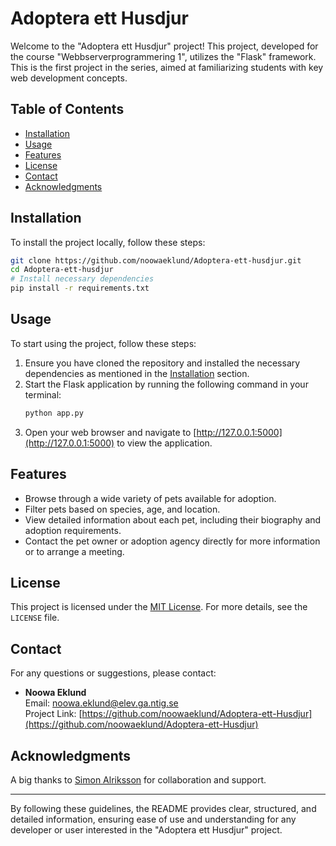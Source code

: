 # Adoptera ett Husdjur

Welcome to the "Adoptera ett Husdjur" project! This project, developed for the course "Webbserverprogrammering 1", utilizes the "Flask" framework. This is the first project in the series, aimed at familiarizing students with key web development concepts.

## Table of Contents

- [Installation](#installation)
- [Usage](#usage)
- [Features](#features)
- [License](#license)
- [Contact](#contact)
- [Acknowledgments](#acknowledgments)

## Installation

To install the project locally, follow these steps:

```bash
git clone https://github.com/noowaeklund/Adoptera-ett-husdjur.git
cd Adoptera-ett-husdjur
# Install necessary dependencies
pip install -r requirements.txt
```

## Usage

To start using the project, follow these steps:

1. Ensure you have cloned the repository and installed the necessary dependencies as mentioned in the [Installation](#installation) section.
2. Start the Flask application by running the following command in your terminal:
   ```bash
   python app.py
   ```
3. Open your web browser and navigate to [http://127.0.0.1:5000](http://127.0.0.1:5000) to view the application.

## Features

- Browse through a wide variety of pets available for adoption.
- Filter pets based on species, age, and location.
- View detailed information about each pet, including their biography and adoption requirements.
- Contact the pet owner or adoption agency directly for more information or to arrange a meeting.

## License

This project is licensed under the [MIT License](LICENSE). For more details, see the `LICENSE` file.

## Contact

For any questions or suggestions, please contact:

- **Noowa Eklund**  
  Email: [noowa.eklund@elev.ga.ntig.se](mailto:noowa.eklund@elev.ga.ntig.se)  
  Project Link: [https://github.com/noowaeklund/Adoptera-ett-Husdjur](https://github.com/noowaeklund/Adoptera-ett-Husdjur)

## Acknowledgments

A big thanks to [Simon Alriksson](https://github.com/Simon-nti-it21) for collaboration and support.

---

By following these guidelines, the README provides clear, structured, and detailed information, ensuring ease of use and understanding for any developer or user interested in the "Adoptera ett Husdjur" project.
